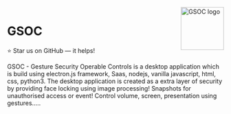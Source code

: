<a href="https://artistwhocode.netlify.app/">
    <img src="https://user-images.githubusercontent.com/38084141/93634510-57ef2d00-fa0e-11ea-9b6e-d056eed96cdc.png" alt="GSOC logo" title="GSOC" align="right" height="100" />
</a>

# GSOC
:star: Star us on GitHub — it helps!


GSOC - Gesture Security Operable Controls is a desktop application which is build using electron.js framework, Saas, nodejs, vanilla javascript, html, css, python3.
The desktop application is created as a extra layer of security by providing face locking using image processing! Snapshots for unauthorised access or event! Control
volume, screen, presentation using gestures.....

